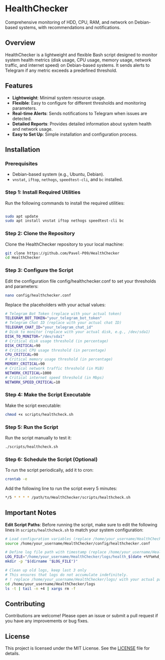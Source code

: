 # HealthChecker
Comprehensive monitoring of HDD, CPU, RAM, and network on Debian-based systems, with recommendations and notifications.

## Overview
HealthChecker is a lightweight and flexible Bash script designed to monitor system health metrics (disk usage, CPU usage, memory usage, network traffic, and internet speed) on Debian-based systems. It sends alerts to Telegram if any metric exceeds a predefined threshold.

## Features

- **Lightweight**: Minimal system resource usage.
- **Flexible**: Easy to configure for different thresholds and monitoring parameters.
- **Real-time Alerts**: Sends notifications to Telegram when issues are detected.
- **Detailed Reports**: Provides detailed information about system health and network usage.
- **Easy to Set Up**: Simple installation and configuration process.

## Installation

### Prerequisites

- Debian-based system (e.g., Ubuntu, Debian).
- `vnstat`, `iftop`, `nethogs`, `speedtest-cli`, and `bc` installed.

### Step 1: Install Required Utilities

Run the following commands to install the required utilities:
```bash

sudo apt update
sudo apt install vnstat iftop nethogs speedtest-cli bc
```
### Step 2: Clone the Repository

Clone the HealthChecker repository to your local machine:
```bash
git clone https://github.com/Pavel-P09/HealthChecker
cd HealthChecker
```
### Step 3: Configure the Script

Edit the configuration file config/healthchecker.conf to set your thresholds and parameters:
```bash
nano config/healthchecker.conf
```
Replace the placeholders with your actual values:
```bash
# Telegram Bot Token (replace with your actual token)
TELEGRAM_BOT_TOKEN="your_telegram_bot_token"
# Telegram Chat ID (replace with your actual chat ID)
TELEGRAM_CHAT_ID="your_telegram_chat_id"
# Disk to monitor (replace with your actual disk, e.g., /dev/sda1)
DISK_TO_MONITOR="/dev/sda1"
# Critical disk usage threshold (in percentage)
DISK_CRITICAL=90
# Critical CPU usage threshold (in percentage)
CPU_CRITICAL=90
# Critical memory usage threshold (in percentage)
MEMORY_CRITICAL=90
# Critical network traffic threshold (in MiB)
NETWORK_CRITICAL=1000
# Critical internet speed threshold (in Mbps)
NETWORK_SPEED_CRITICAL=10
```
### Step 4: Make the Script Executable
Make the script executable:
```bash
chmod +x scripts/healthcheck.sh
```
### Step 5: Run the Script
Run the script manually to test it:
```bash
./scripts/healthcheck.sh
```
### Step 6: Schedule the Script (Optional)
To run the script periodically, add it to cron:
```bash
crontab -e
```
Add the following line to run the script every 5 minutes:
```bash
*/5 * * * * /path/to/HealthChecker/scripts/healthcheck.sh
```

## Important Notes
 **Edit Script Paths**: Before running the script, make sure to edit the following lines in `scripts/healthcheck.sh` to match your system configuration:
  ```bash
  # Load configuration variables (replace /home/your_username/HealthChecker/config/healthchecker.conf with your actual path)
  source /home/your_username/HealthChecker/config/healthchecker.conf

  # Define log file path with timestamp (replace /home/your_username/HealthChecker/logs/ with your actual path)
  LOG_FILE="/home/your_username/HealthChecker/logs/health_$(date +%Y%m%d_%H%M%S).log"
  mkdir -p "$(dirname "$LOG_FILE")"

# Clean up old logs, keep last 3 only
# This ensures that logs do not accumulate indefinitely.
# ! replace /home/your_username/HealthChecker/logs/ with your actual path
cd /home/your_username/HealthChecker/logs
ls -t | tail -n +4 | xargs rm -f
```

## Contributing
Contributions are welcome! Please open an issue or submit a pull request if you have any improvements or bug fixes.


## License
This project is licensed under the MIT License. See the [LICENSE](LICENSE) file for details.


